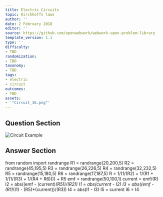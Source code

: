 ```yaml
---
title: Electric Circuits
topic: Kirchhoffs laws
author: ''
date: 2 February 2018
editor: ''
source: https://github.com/openwebwork/webwork-open-problem-library
template_version: 1.1
type: ''
difficulty:
- TBD
randomization:
- TBD
taxonomy:
- TBD
tags:
- electric
- circuit
outcomes:
- TBD
assets:
- '"Circuit_36.png"'
---
```


## Question Section 

![Circuit Example]("Circuit_36.png")





## Answer Section

from random import randrange
R1 = randrange(20,200,5)
R2 = randrange(45,195,5)
R3 = randrange(26,226,5)
R4 = randrange(32,232,5)
R5 = randrange(15,180,5)
R6 = randrange(17,187,5)
R = 1/(1/(R2) + 1/(R1 + 1/(1/(R3) + 1/(R4 + R6)))) + R5
emf = randrange(50,100,1)
current = emf/(R)
I2 = abs((emf - (current)*(R5))/(R2))
I1 = abs(current - I2)
I3 = abs((emf - (R1)*(I1) - (R5)*(current))/(R3))
I4 = abs(I1 - I3)
I5 = current
I6 = I4